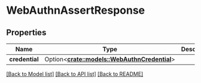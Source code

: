 # WebAuthnAssertResponse

## Properties

Name | Type | Description | Notes
------------ | ------------- | ------------- | -------------
**credential** | Option<[**crate::models::WebAuthnCredential**](WebAuthnCredential.md)> |  | [optional]

[[Back to Model list]](../README.md#documentation-for-models) [[Back to API list]](../README.md#documentation-for-api-endpoints) [[Back to README]](../README.md)


